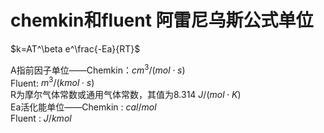# chemkin和fluent 阿雷尼乌斯公式单位 
 $k=AT^\beta e^\frac{-Ea}{RT}$  

A指前因子单位——Chemkin：$cm^3/(mol\cdot s)$    
Fluent: $m^3/(kmol\cdot s)$   
R为摩尔气体常数或通用气体常数，其值为8.314 $J/(mol\cdot K)$  
Ea活化能单位——Chemkin : $cal/mol$  
Fluent : $J/kmol$